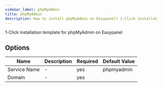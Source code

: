 ```yaml
---
sidebar_label: phpMyAdmin
title: phpMyAdmin
description: How to install phpMyAdmin on Easypanel? 1-Click installation template for phpMyAdmin on Easypanel
---
```

<!-- generated -->
1-Click installation template for phpMyAdmin on Easypanel

## Options

Name | Description | Required | Default Value
-|-|-|-
Service Name | - | yes | phpmyadmin
Domain | - | yes | 
